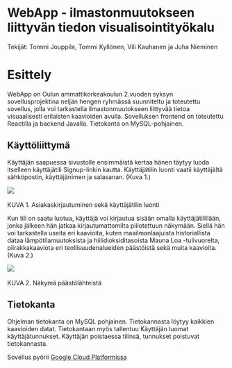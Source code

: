 # WebApp  -  ilmastonmuutokseen liittyvän tiedon visualisointityökalu

Tekijät:  Tommi Jouppila, Tommi Kyllönen, Vili Kauhanen ja Juha Nieminen


# Esittely

WebApp on  Oulun ammattikorkeakoulun 2.vuoden syksyn sovellusprojektina neljän hengen ryhmässä  suunniteltu ja toteutettu sovellus, jolla voi tarkastella ilmastonmuutokseen liittyvää tietoa visuaalisesti erilaisten kaavioiden avulla. Sovelluksen frontend on toteutettu Reactilla  ja backend Javalla. Tietokanta on MySQL-pohjainen.

## Käyttöliittymä

Käyttäjän saapuessa sivustolle ensimmäistä kertaa hänen täytyy luoda itselleen käyttäjätili Signup-linkin kautta. Käyttäjätilin luonti vaatii käyttäjältä sähköpostin, käyttäjänimen ja salasanan.  (Kuva 1.)

![](https://media.discordapp.net/attachments/1047466096673947653/1053252381850206218/image.png)
<br></br>
KUVA 1. Asiakaskirjautuminen sekä käyttäjätilin luonti

Kun tili on saatu luotua, käyttäjä voi kirjautua sisään omalla käyttäjätilillään, jonka jälkeen hän  jatkaa kirjautumattomilta piilotettuun näkymään.  Siellä hän  voi tarkastella useita eri kaavioita,  kuten maailmanlaajuista historiallista dataa lämpötilamuutoksista ja  hiilidioksiditasoista Mauna Loa -tulivuorelta, piirakkakaaviota eri teollisuudenalueiden päästöistä sekä muita  kaavioita. (Kuva 2.)

![](https://cdn.discordapp.com/attachments/1047466096673947653/1053252395301347379/image.png)
<br></br>
KUVA 2. Näkymä päästölähteistä

## Tietokanta

Ohjelman tietokanta on MySQL pohjainen. Tietokannasta löytyy kaikkien kaavioiden datat. Tietokantaan myös tallentuu Käyttäjän luomat käyttäjätunnukset. Käyttäjän poistaessa tilinsä, tunnukset poistuvat tietokannasta.

Sovellus pyörii [Google Cloud Platformissa](https://webproject1-375610.ey.r.appspot.com ".")
